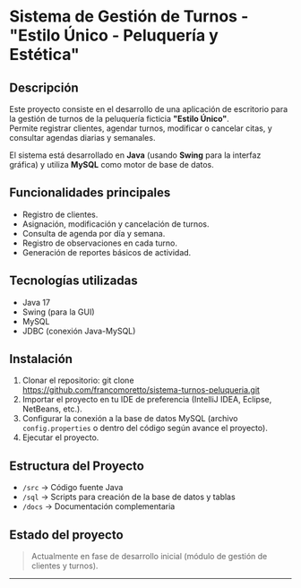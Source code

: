 # Sistema de Gestión de Turnos - "Estilo Único - Peluquería y Estética"

## Descripción

Este proyecto consiste en el desarrollo de una aplicación de escritorio para la gestión de turnos de la peluquería ficticia **"Estilo Único"**.  
Permite registrar clientes, agendar turnos, modificar o cancelar citas, y consultar agendas diarias y semanales.

El sistema está desarrollado en **Java** (usando **Swing** para la interfaz gráfica) y utiliza **MySQL** como motor de base de datos.

## Funcionalidades principales

- Registro de clientes.
- Asignación, modificación y cancelación de turnos.
- Consulta de agenda por día y semana.
- Registro de observaciones en cada turno.
- Generación de reportes básicos de actividad.

## Tecnologías utilizadas

- Java 17
- Swing (para la GUI)
- MySQL
- JDBC (conexión Java-MySQL)

## Instalación

1. Clonar el repositorio:
git clone https://github.com/francomoretto/sistema-turnos-peluqueria.git
2. Importar el proyecto en tu IDE de preferencia (IntelliJ IDEA, Eclipse, NetBeans, etc.).
3. Configurar la conexión a la base de datos MySQL (archivo `config.properties` o dentro del código según avance el proyecto).
4. Ejecutar el proyecto.

## Estructura del Proyecto

- `/src` → Código fuente Java
- `/sql` → Scripts para creación de la base de datos y tablas
- `/docs` → Documentación complementaria

## Estado del proyecto

> Actualmente en fase de desarrollo inicial (módulo de gestión de clientes y turnos).

---

